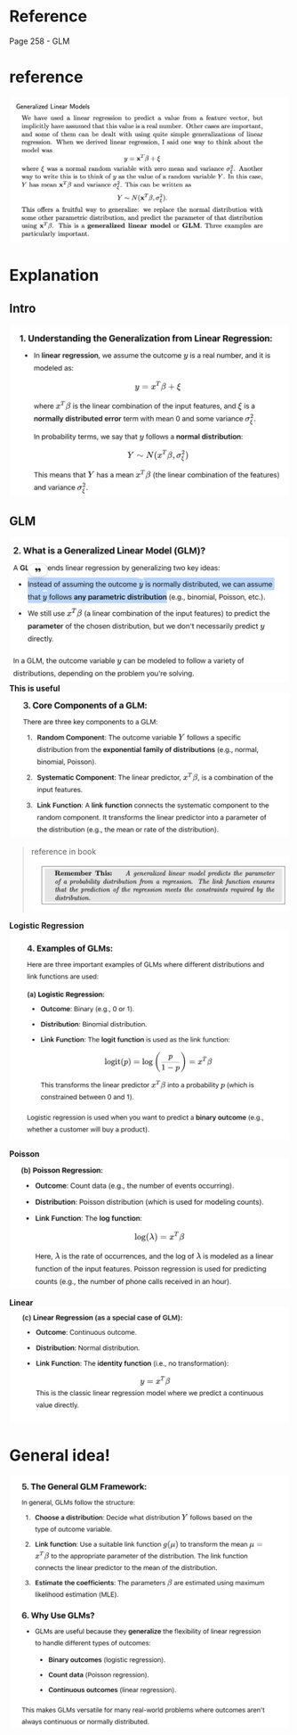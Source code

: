 # Reference
Page 258 - GLM 

# reference
![alt text](image-51.png)

# Explanation
## Intro
![alt text](image-52.png)

## GLM
![alt text](image-54.png)
**This is useful**
![alt text](image-53.png)

> reference in book![alt text](image-59.png)

**Logistic Regression**
![alt text](image-55.png)

**Poisson**
![alt text](image-56.png)

**Linear**
![alt text](image-57.png)

# General idea!
![alt text](image-58.png)

